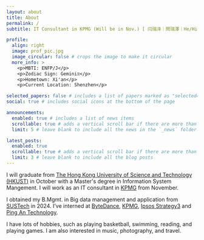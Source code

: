 ```yaml
---
layout: about
title: About
permalink: /
subtitle: IT Consultant in KPMG (Will be in Nov.) [ 闫瑞泽｜閆瑞澤｜He/Him/His ]

profile:
  align: right
  image: prof_pic.jpg
  image_circular: false # crops the image to make it circular
  more_info: >
    <p>MBTI: ENFP/J</p>
    <p>Zodiac Sign: Gemini♊️</p>
    <p>Hometown: Xi'an</p>
    <p>Current Location: Shenzhen</p>

selected_papers: false # includes a list of papers marked as "selected={true}"
social: true # includes social icons at the bottom of the page

announcements:
  enabled: true # includes a list of news items
  scrollable: true # adds a vertical scroll bar if there are more than 3 news items
  limit: 5 # leave blank to include all the news in the `_news` folder

latest_posts:
  enabled: true
  scrollable: true # adds a vertical scroll bar if there are more than 3 new posts items
  limit: 3 # leave blank to include all the blog posts
---
```


I will graduate from [The Hong Kong University of Science and Technology (HKUST)](https://hkust.edu.hk) in October with a Master's degree in Information System Mangement. I will work as an IT consultant in [KPMG](https://kpmg.com/cn/en/home.html) from November.

I obtained my B.Mgmt. in Big data management and application from [SUSTech](https://www.sustech.edu.cn/en/) in 2024. I’ve interned at [ByteDance](https://www.bytedance.com/en/), [KPMG](https://www.kpmg.com/cn/en/home.html), [Ipsos Strategy3](https://www.ipsos.com/en/ipsosstrategy3) and [Ping An Technology](https://tech.pingan.com).

I have lots of hobbies, such as playing basketball, swimming, reading, and playing games. I am also interested in music, photography, and travel.

